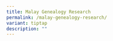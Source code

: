 ```yaml
---
title: Malay Genealogy Research
permalink: /malay-genealogy-research/
variant: tiptap
description: ""
---
```

